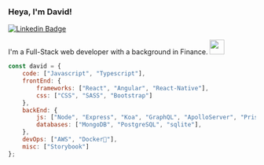 ### Heya, I'm David!

[![Linkedin Badge](https://img.shields.io/badge/-LinkedIn-blue?style=flat-square&logo=Linkedin&logoColor=white&link=https://www.linkedin.com/in/harshkumarkhatri/)](https://www.linkedin.com/in/david-hardy50/)  

I'm a Full-Stack web developer with a background in Finance. <img src="https://media.giphy.com/media/WUlplcMpOCEmTGBtBW/giphy.gif" width="30">

```javascript
const david = {
    code: ["Javascript", "Typescript"],
    frontEnd: {
        frameworks: ["React", "Angular", "React-Native"],
        css: ["CSS", "SASS", "Bootstrap"]
    },
    backEnd: {
        js: ["Node", "Express", "Koa", "GraphQL", "ApolloServer", "Prisma"]
        databases: ["MongoDB", "PostgreSQL", "sqlite"],
    },
    devOps: ["AWS", "Docker🐳"],
    misc: ["Storybook"]
};
```
